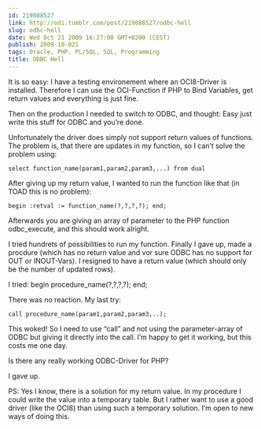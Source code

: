 ```yaml
---
id: 219088527
link: http://odi.tumblr.com/post/219088527/odbc-hell
slug: odbc-hell
date: Wed Oct 21 2009 16:27:00 GMT+0200 (CEST)
publish: 2009-10-021
tags: Oracle, PHP, PL/SQL, SQL, Programming
title: ODBC Hell
---
```



It is so easy: I have a testing environement where an OCI8-Driver is
installed. Therefore I can use the OCI-Function if PHP to Bind
Variables, get return values and everything is just fine.

Then on the production I needed to switch to ODBC, and thought: Easy
just write this stuff for ODBC and you’re done.

Unfortunately the driver does simply not support return values of
functions. The problem is, that there are updates in my function, so I
can’t solve the problem using:

    select function_name(param1,param2,param3,...) from dual

After giving up my return value, I wanted to run the function like that
(in TOAD this is no problem):

    begin :retval := function_name(?,?,?,?); end;

Afterwards you are giving an array of parameter to the PHP function
odbc\_execute, and this should work alright.

I tried hundrets of possibilities to run my function. Finally I gave up,
made a procdure (which has no return value and vor sure ODBC has no
support for OUT or INOUT-Vars). I resigned to have a return value (which
should only be the number of updated rows).

I tried: begin procedure\_name(?,?,?,?); end;

There was no reaction. My last try:

    call procedure_name(param1,param2,param3,..);

This woked! So I need to use “call” and not using the parameter-array of
ODBC but giving it directly into the call. I’m happy to get it working,
but this costs me one day.

Is there any really working ODBC-Driver for PHP?

I gave up.

PS: Yes I know, there is a solution for my return value. In my procedure
I could write the value into a temporary table. But I rather want to use
a good driver (like the OCI8) than using such a temporary solution. I’m
open to new ways of doing this.

